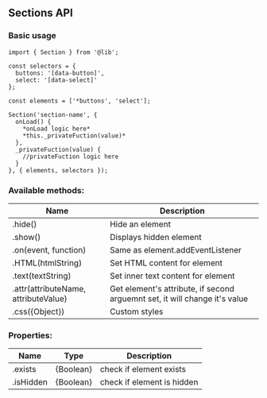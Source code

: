 ## Sections API

### Basic usage

    import { Section } from '@lib';

    const selectors = {
      buttons: '[data-button]',
      select: '[data-select]'
    };

    const elements = ['*buttons', 'select'];

    Section('section-name', {
      onLoad() {
        *onLoad logic here*
        *this._privateFuction(value)*
      },
      _privateFuction(value) {
        //privateFuction logic here
      }
    }, { elements, selectors });

### Available methods:
Name | Description
------------ | -------------
.hide() | Hide an element
.show() | Displays hidden element
.on(event, function) | Same as element.addEventListener
.HTML(htmlString) | Set HTML content for element
.text(textString) | Set inner text content for element
.attr(attributeName, attributeValue) | Get element's attribute, if second arguemnt set, it will change it's value
.css({Object}) | Custom styles
### Properties:
Name | Type | Description
------------ | ------------- | -------------
.exists | {Boolean} | check if element exists
.isHidden | {Boolean} | check if element is hidden
